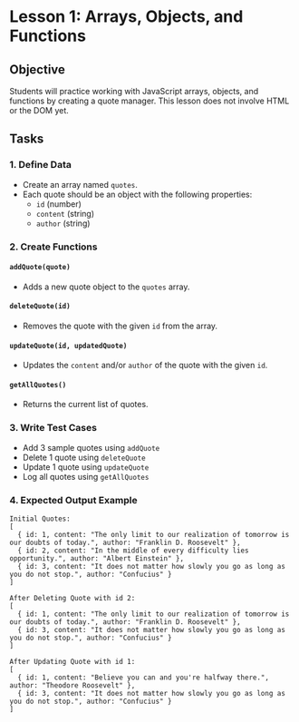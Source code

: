 # Lesson 1: Arrays, Objects, and Functions

## Objective

Students will practice working with JavaScript arrays, objects, and functions by creating a quote manager. This lesson does not involve HTML or the DOM yet.

## Tasks

### 1. Define Data

- Create an array named `quotes`.
- Each quote should be an object with the following properties:
  - `id` (number)
  - `content` (string)
  - `author` (string)

### 2. Create Functions

#### `addQuote(quote)`

- Adds a new quote object to the `quotes` array.

#### `deleteQuote(id)`

- Removes the quote with the given `id` from the array.

#### `updateQuote(id, updatedQuote)`

- Updates the `content` and/or `author` of the quote with the given `id`.

#### `getAllQuotes()`

- Returns the current list of quotes.

### 3. Write Test Cases

- Add 3 sample quotes using `addQuote`
- Delete 1 quote using `deleteQuote`
- Update 1 quote using `updateQuote`
- Log all quotes using `getAllQuotes`

### 4. Expected Output Example

```text
Initial Quotes:
[
  { id: 1, content: "The only limit to our realization of tomorrow is our doubts of today.", author: "Franklin D. Roosevelt" },
  { id: 2, content: "In the middle of every difficulty lies opportunity.", author: "Albert Einstein" },
  { id: 3, content: "It does not matter how slowly you go as long as you do not stop.", author: "Confucius" }
]

After Deleting Quote with id 2:
[
  { id: 1, content: "The only limit to our realization of tomorrow is our doubts of today.", author: "Franklin D. Roosevelt" },
  { id: 3, content: "It does not matter how slowly you go as long as you do not stop.", author: "Confucius" }
]

After Updating Quote with id 1:
[
  { id: 1, content: "Believe you can and you're halfway there.", author: "Theodore Roosevelt" },
  { id: 3, content: "It does not matter how slowly you go as long as you do not stop.", author: "Confucius" }
]
```
